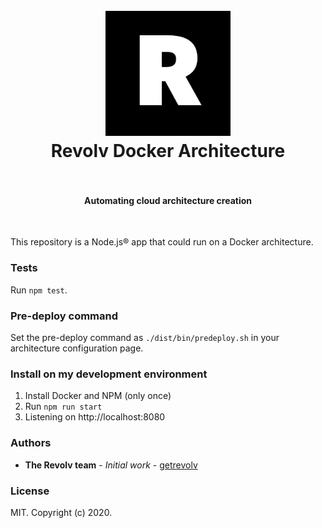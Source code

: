 <h1 align="center">
  <br>
  <a href="https://getrevolv.com"><img src="logo.png" alt="Revolv" width="200"></a>
  <br>
  Revolv Docker Architecture
  <br>
  <br>
</h1>

<h4 align="center">Automating cloud architecture creation</h4>

<br>

This repository is a Node.js® app that could run on a Docker architecture.

### Tests

Run `npm test`.

### Pre-deploy command

Set the pre-deploy command as `./dist/bin/predeploy.sh` in your architecture configuration page.

### Install on my development environment

1. Install Docker and NPM (only once)
2. Run `npm run start`
3. Listening on http://localhost:8080

### Authors

* **The Revolv team** - *Initial work* - [getrevolv](https://github.com/getrevolv)

### License

MIT. Copyright (c) 2020.

